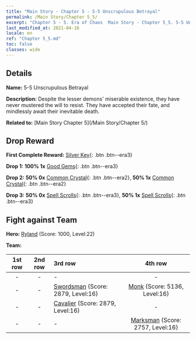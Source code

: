 ```yaml
---
title: "Main Story - Chapter 5 - 5-5 Unscrupulous Betrayal"
permalink: /Main Story/Chapter 5_5/
excerpt: "Chapter 5 - 5. Era of Chaos  Main Story - Chapter 5_5. 5-5 Unscrupulous Betrayal"
last_modified_at: 2021-04-16
locale: en
ref: "Chapter 5_5.md"
toc: false
classes: wide
---
```


## Details

 **Name:** 5-5 Unscrupulous Betrayal

 **Description:** Despite the lesser demons' miserable existence, they have never mustered the will to resist. They have accepted their fate, and mindlessly await their inevitable death.

 **Related to:** [Main Story Chapter 5](/Main Story/Chapter 5/)

## Drop Reward

 **First Complete Reward:** [Silver Key](/Items/con_693/){: .btn .btn--era3}

 **Drop 1:** **100% 1x** [Good Gems](/Items/mat_16/){: .btn .btn--era3}

 **Drop 2:** **50% 0x** [Common Crystal](/Items/mat_11/){: .btn .btn--era2}, **50% 1x** [Common Crystal](/Items/mat_11/){: .btn .btn--era2}

 **Drop 3:** **50% 0x** [Spell Scrolls](/Items/con_694/){: .btn .btn--era3}, **50% 1x** [Spell Scrolls](/Items/con_694/){: .btn .btn--era3}


## Fight against Team
 **Hero:** [Ryland](/heroes/Ryland/) (Score: 1000, Level:22)

 **Team:**


  | 1st row | 2nd row | 3rd row | 4th row |
  |:----:|:----:|:----|:----:|
  | - | - | - | - |
  | - | - | [Swordsman](/units/Swordsman/) (Score: 2879, Level:16)  | [Monk](/units/Monk/) (Score: 5136, Level:16)  |
  | - | - | [Cavalier](/units/Cavalier/) (Score: 2879, Level:16)  | - |
  | - | - | - | [Marksman](/units/Marksman/) (Score: 2757, Level:16)  |


